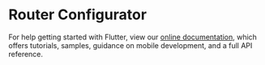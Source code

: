 # Router Configurator


For help getting started with Flutter, view our
[online documentation](https://flutter.dev/docs), which offers tutorials,
samples, guidance on mobile development, and a full API reference.
